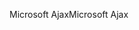 <span data-ttu-id="56d97-101">Microsoft Ajax</span><span class="sxs-lookup"><span data-stu-id="56d97-101">Microsoft Ajax</span></span>